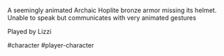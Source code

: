 A seemingly animated Archaic Hoplite bronze armor missing its helmet.
Unable to speak but communicates with very animated gestures

Played by Lizzi

#character #player-character
